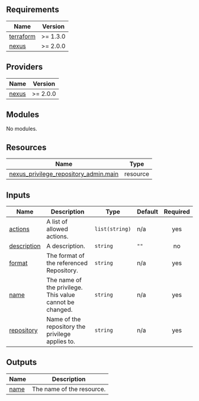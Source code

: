 ## Requirements

| Name | Version |
|------|---------|
| <a name="requirement_terraform"></a> [terraform](#requirement\_terraform) | >= 1.3.0 |
| <a name="requirement_nexus"></a> [nexus](#requirement\_nexus) | >= 2.0.0 |

## Providers

| Name | Version |
|------|---------|
| <a name="provider_nexus"></a> [nexus](#provider\_nexus) | >= 2.0.0 |

## Modules

No modules.

## Resources

| Name | Type |
|------|------|
| [nexus_privilege_repository_admin.main](https://registry.terraform.io/providers/datadrivers/nexus/latest/docs/resources/privilege_repository_admin) | resource |

## Inputs

| Name | Description | Type | Default | Required |
|------|-------------|------|---------|:--------:|
| <a name="input_actions"></a> [actions](#input\_actions) | A list of allowed actions. | `list(string)` | n/a | yes |
| <a name="input_description"></a> [description](#input\_description) | A description. | `string` | `""` | no |
| <a name="input_format"></a> [format](#input\_format) | The format of the referenced Repository. | `string` | n/a | yes |
| <a name="input_name"></a> [name](#input\_name) | The name of the privilege. This value cannot be changed. | `string` | n/a | yes |
| <a name="input_repository"></a> [repository](#input\_repository) | Name of the repository the privilege applies to. | `string` | n/a | yes |

## Outputs

| Name | Description |
|------|-------------|
| <a name="output_name"></a> [name](#output\_name) | The name of the resource. |
